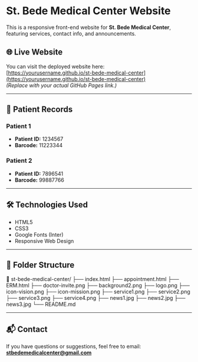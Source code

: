 # St. Bede Medical Center Website

This is a responsive front-end website for **St. Bede Medical Center**, featuring services, contact info, and announcements.

## 🌐 Live Website

You can visit the deployed website here:  
[https://yourusername.github.io/st-bede-medical-center](https://yourusername.github.io/st-bede-medical-center)  
*(Replace with your actual GitHub Pages link.)*

---

## 🧾 Patient Records

### Patient 1
- **Patient ID:** 1234567  
- **Barcode:** 11223344

### Patient 2
- **Patient ID:** 7896541  
- **Barcode:** 99887766

---

## 🛠 Technologies Used
- HTML5
- CSS3
- Google Fonts (Inter)
- Responsive Web Design

---

## 📁 Folder Structure
📁 st-bede-medical-center/
├── index.html
├── appointment.html
├── ERM.html
├── doctor-invite.png
├── background2.png
├── logo.png
├── icon-vision.png
├── icon-mission.png
├── service1.png
├── service2.png
├── service3.png
├── service4.png
├── news1.jpg
├── news2.jpg
├── news3.jpg
└── README.md


---

## 📬 Contact

If you have questions or suggestions, feel free to email:  
**stbedemedicalcenter@gmail.com**

